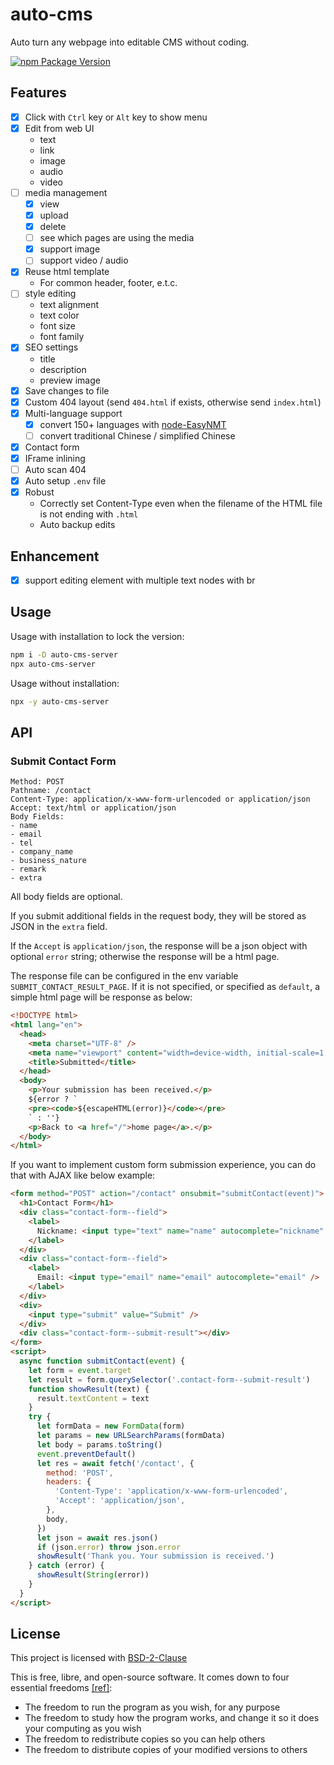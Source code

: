 # auto-cms

Auto turn any webpage into editable CMS without coding.

[![npm Package Version](https://img.shields.io/npm/v/auto-cms-server)](https://www.npmjs.com/package/auto-cms-server)

## Features

- [x] Click with `Ctrl` key or `Alt` key to show menu
- [x] Edit from web UI
  - text
  - link
  - image
  - audio
  - video
- [ ] media management
  - [x] view
  - [x] upload
  - [x] delete
  - [ ] see which pages are using the media
  - [x] support image
  - [ ] support video / audio
- [x] Reuse html template
  - For common header, footer, e.t.c.
- [ ] style editing
  - text alignment
  - text color
  - font size
  - font family
- [x] SEO settings
  - title
  - description
  - preview image
- [x] Save changes to file
- [x] Custom 404 layout (send `404.html` if exists, otherwise send `index.html`)
- [x] Multi-language support
  - [x] convert 150+ languages with [node-EasyNMT](https://github.com/beenotung/node-EasyNMT)
  - [ ] convert traditional Chinese / simplified Chinese
- [x] Contact form
- [x] IFrame inlining
- [ ] Auto scan 404
- [x] Auto setup `.env` file
- [x] Robust
  - Correctly set Content-Type even when the filename of the HTML file is not ending with `.html`
  - Auto backup edits

## Enhancement

- [x] support editing element with multiple text nodes with br

## Usage

Usage with installation to lock the version:

```bash
npm i -D auto-cms-server
npx auto-cms-server
```

Usage without installation:

```bash
npx -y auto-cms-server
```

## API

### Submit Contact Form

```
Method: POST
Pathname: /contact
Content-Type: application/x-www-form-urlencoded or application/json
Accept: text/html or application/json
Body Fields:
- name
- email
- tel
- company_name
- business_nature
- remark
- extra
```

All body fields are optional.

If you submit additional fields in the request body, they will be stored as JSON in the `extra` field.

If the `Accept` is `application/json`, the response will be a json object with optional `error` string; otherwise the response will be a html page.

The response file can be configured in the env variable `SUBMIT_CONTACT_RESULT_PAGE`. If it is not specified, or specified as `default`, a simple html page will be response as below:

```html
<!DOCTYPE html>
<html lang="en">
  <head>
    <meta charset="UTF-8" />
    <meta name="viewport" content="width=device-width, initial-scale=1.0" />
    <title>Submitted</title>
  </head>
  <body>
    <p>Your submission has been received.</p>
    ${error ? `
    <pre><code>${escapeHTML(error)}</code></pre>
    ` : ''}
    <p>Back to <a href="/">home page</a>.</p>
  </body>
</html>
```

If you want to implement custom form submission experience, you can do that with AJAX like below example:

```html
<form method="POST" action="/contact" onsubmit="submitContact(event)">
  <h1>Contact Form</h1>
  <div class="contact-form--field">
    <label>
      Nickname: <input type="text" name="name" autocomplete="nickname" />
    </label>
  </div>
  <div class="contact-form--field">
    <label>
      Email: <input type="email" name="email" autocomplete="email" />
    </label>
  </div>
  <div>
    <input type="submit" value="Submit" />
  </div>
  <div class="contact-form--submit-result"></div>
</form>
<script>
  async function submitContact(event) {
    let form = event.target
    let result = form.querySelector('.contact-form--submit-result')
    function showResult(text) {
      result.textContent = text
    }
    try {
      let formData = new FormData(form)
      let params = new URLSearchParams(formData)
      let body = params.toString()
      event.preventDefault()
      let res = await fetch('/contact', {
        method: 'POST',
        headers: {
          'Content-Type': 'application/x-www-form-urlencoded',
          'Accept': 'application/json',
        },
        body,
      })
      let json = await res.json()
      if (json.error) throw json.error
      showResult('Thank you. Your submission is received.')
    } catch (error) {
      showResult(String(error))
    }
  }
</script>
```

## License

This project is licensed with [BSD-2-Clause](./LICENSE)

This is free, libre, and open-source software. It comes down to four essential freedoms [[ref]](https://seirdy.one/2021/01/27/whatsapp-and-the-domestication-of-users.html#fnref:2):

- The freedom to run the program as you wish, for any purpose
- The freedom to study how the program works, and change it so it does your computing as you wish
- The freedom to redistribute copies so you can help others
- The freedom to distribute copies of your modified versions to others
